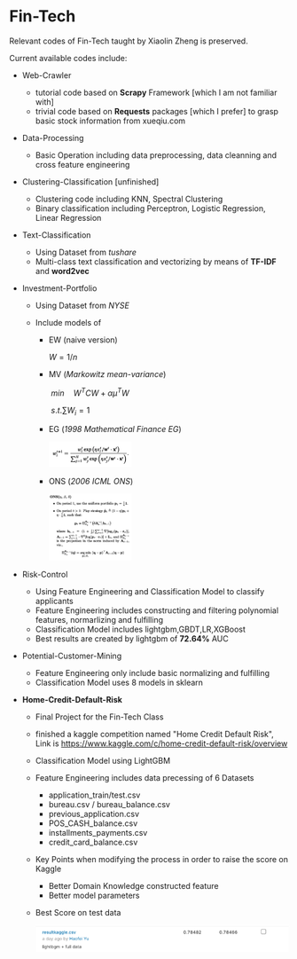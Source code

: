 # Fin-Tech
Relevant codes of Fin-Tech taught by Xiaolin Zheng is preserved.

Current available codes include:

* Web-Crawler
  * tutorial code based on **Scrapy** Framework [which I am not familiar with]
  * trivial code based on **Requests** packages [which I prefer] to grasp basic stock information from xueqiu.com
  
* Data-Processing

  * Basic Operation including data preprocessing, data cleanning and cross feature engineering

* Clustering-Classification [unfinished]
  * Clustering code including KNN, Spectral Clustering
  * Binary classification including Perceptron, Logistic Regression, Linear Regression

* Text-Classification

  * Using Dataset from *tushare*
  * Multi-class text classification and vectorizing by means of **TF-IDF** and **word2vec**

* Investment-Portfolio

  * Using Dataset from *NYSE*

  * Include models of

    * EW (naive version)

      $W = 1/n$

    * MV (*Markowitz mean-variance*) 

      ​														$min \quad W^{T}CW + \alpha \mu^{T}W$

      ​																	$s.t. \sum W_i = 1$

    * EG (*1998 Mathematical Finance EG*)

      <img src="./Investment-Portfolio/EG.png" alt="截屏2020-07-24上午2.00.37" style="zoom:50%;" width = 300 />

    * ONS (*2006 ICML ONS*)

      <img src="./Investment-Portfolio/ONS.png" alt="截屏2020-07-24上午2.00.37" style="zoom:50%;" width = 300 />
  
* Risk-Control

  * Using Feature Engineering and Classification Model to classify applicants
  * Feature Engineering includes constructing and filtering polynomial features,  normarlizing and fulfilling
  * Classification Model includes lightgbm,GBDT,LR,XGBoost
  * Best results are created by lightgbm of **72.64%** AUC

* Potential-Customer-Mining

  * Feature Engineering only include basic normalizing and fulfilling
  * Classification Model uses 8 models in sklearn
  
* **Home-Credit-Default-Risk**

  * Final Project for the Fin-Tech Class

  * finished a kaggle competition named "Home Credit Default Risk", Link is https://www.kaggle.com/c/home-credit-default-risk/overview

  * Classification Model using LightGBM

  * Feature Engineering includes data precessing of 6 Datasets

    * application_train/test.csv
    * bureau.csv / bureau_balance.csv
    * previous_application.csv
    * POS_CASH_balance.csv
    * installments_payments.csv
    * credit_card_balance.csv

  * Key Points when modifying the process in order to raise the score on Kaggle

    * Better Domain Knowledge constructed feature
    * Better model parameters

  * Best Score on test data

    ![result](./Home_Credit_Default_Risk/result.png)
